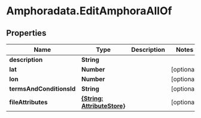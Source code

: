 # Amphoradata.EditAmphoraAllOf

## Properties

Name | Type | Description | Notes
------------ | ------------- | ------------- | -------------
**description** | **String** |  | 
**lat** | **Number** |  | [optional] 
**lon** | **Number** |  | [optional] 
**termsAndConditionsId** | **String** |  | [optional] 
**fileAttributes** | [**{String: AttributeStore}**](AttributeStore.md) |  | [optional] 



